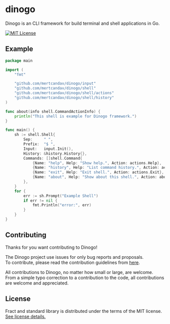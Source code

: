# dinogo
Dinogo is an CLI framework for build terminal and shell applications in Go.

[![MIT License](https://img.shields.io/badge/license-MIT-blue.svg)](https://github.com/mertcandav/dinogo/blob/main/LICENSE)

<h2 id="example">Example</h2>

```go
package main

import (
	"fmt"

	"github.com/mertcandav/dinogo/input"
	"github.com/mertcandav/dinogo/shell"
	"github.com/mertcandav/dinogo/shell/actions"
	"github.com/mertcandav/dinogo/shell/history"
)

func about(info shell.CommandActionInfo) {
	println("This shell is example for Dinogo framework.")
}

func main() {
	sh := shell.Shell{
		Sep:     " ",
		Prefix:  "$ ",
		Input:   input.Init(),
		History: &history.History{},
		Commands: []shell.Command{
			{Name: "help", Help: "Show help.", Action: actions.Help},
			{Name: "history", Help: "List command history.", Action: actions.History},
			{Name: "exit", Help: "Exit shell.", Action: actions.Exit},
			{Name: "about", Help: "Show about this shell.", Action: about},
		},
	}
	for {
		err := sh.Prompt("Example Shell")
		if err != nil {
			fmt.Println("error:", err)
		}
	}
}
```

<h2 id="goals">Contributing</h2>
Thanks for you want contributing to Dinogo!

The Dinogo project use issues for only bug reports and proposals. <br>
To contribute, please read the contribution guidelines from [here](https://github.com/mertcandav/dinogo/blob/main/CONTRIBUTING.md).

All contributions to Dinogo, no matter how small or large, are welcome. <br>
From a simple typo correction to a contribution to the code, all contributions are welcome and appreciated.


<h2 id="license">License</h2>

Fract and standard library is distributed under the terms of the MIT license. <br>
[See license details.](https://github.com/mertcandav/dinogo/blob/main/LICENSE)
